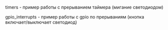timers - пример работы с прерыванием таймера (мигание светодиодом)

gpio_interrupts - пример работы с gpio по прерываниям (кнопка включает/выключает светодиод)
